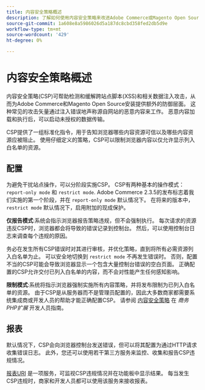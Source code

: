 ```yaml
---
title: 内容安全策略概述
description: 了解如何使用内容安全策略来改进Adobe Commerce或Magento Open Source存储的安全态势。
source-git-commit: 1a608e8a5986026d5a187dc8cbd358fed2db5d9e
workflow-type: tm+mt
source-wordcount: '429'
ht-degree: 0%

---
```



# 内容安全策略概述

内容安全策略(CSP)可帮助检测和缓解跨站点脚本(XSS)和相关数据注入攻击，从而为Adobe Commerce和Magento Open Source安装提供额外的防御层面。 这种常见的攻击矢量通过注入错误地声称源自网站的恶意内容来工作。 恶意内容加载和执行后，可以启动未授权的数据传输。

CSP提供了一组标准化指令，用于告知浏览器哪些内容资源可信以及哪些内容资源应被阻止。 使用仔细定义的策略，CSP可以限制浏览器内容以仅允许显示列入白名单的资源。

## 配置

为避免干扰站点操作，可以分阶段实施CSP。 CSP有两种基本的操作模式： `report-only mode` 和 `restrict mode`. Adobe Commerce 2.3.5的发布标志着我们实施的第一个阶段，并在 `report-only mode` 默认情况下。 在将来的版本中， `restrict mode` 默认情况下，启用附加的现成保护。

**仅报告模式**:系统会指示浏览器报告策略违规，但不会强制执行。 每次请求的资源违反CSP时，浏览器都会将导致的错误记录到控制台。 然后，可以使用控制台日志来调查每个违规的原因。

务必在发生所有CSP错误时对其进行审核，并优化策略，直到将所有必需资源列入白名单为止。 可以安全地切换到 `restrict mode` 不再发生错误时。 否则，配置不当的CSP可能会导致浏览器显示一个包含大量控制台错误的空白页面。 正确配置的CSP允许交付已列入白名单的内容，而不会对性能产生任何感知影响。

**限制模式**:系统将指示浏览器强制实施所有内容策略，并将发布限制为已列入白名单的资源。 由于CSP是从服务器而不是管理员配置的，因此大多数商家都需要系统集成商或开发人员的帮助才能正确配置CSP。 请参阅 [内容安全策略](https://developer.adobe.com/commerce/php/development/security/content-security-policies/) 在 _商务PHP扩展_ 开发人员指南。

## 报表

默认情况下，CSP会向浏览器控制台发送错误，但可以将其配置为通过HTTP请求收集错误日志。 此外，您还可以使用若干第三方服务来监控、收集和报告CSP违规情况。

[报表URI](https://report-uri.io/) 是一项服务，可监视CSP违规情况并在功能板中显示结果。 每当发生CSP违规时，商家和开发人员都可以使用该服务来接收报表。
